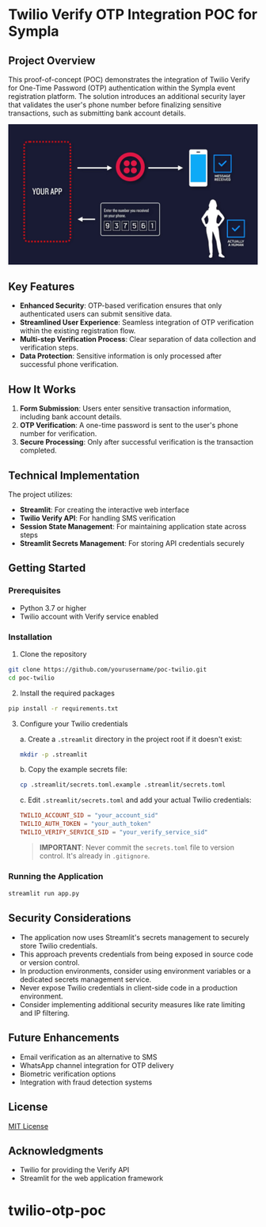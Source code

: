 # Twilio Verify OTP Integration POC for Sympla

## Project Overview

This proof-of-concept (POC) demonstrates the integration of Twilio Verify for One-Time Password (OTP) authentication within the Sympla event registration platform. The solution introduces an additional security layer that validates the user's phone number before finalizing sensitive transactions, such as submitting bank account details.

![Twilio Verify Flow](image.png)

## Key Features 

- **Enhanced Security**: OTP-based verification ensures that only authenticated users can submit sensitive data.
- **Streamlined User Experience**: Seamless integration of OTP verification within the existing registration flow.
- **Multi-step Verification Process**: Clear separation of data collection and verification steps.
- **Data Protection**: Sensitive information is only processed after successful phone verification.

## How It Works

1. **Form Submission**: Users enter sensitive transaction information, including bank account details.
2. **OTP Verification**: A one-time password is sent to the user's phone number for verification.
3. **Secure Processing**: Only after successful verification is the transaction completed.

## Technical Implementation

The project utilizes:
- **Streamlit**: For creating the interactive web interface
- **Twilio Verify API**: For handling SMS verification
- **Session State Management**: For maintaining application state across steps
- **Streamlit Secrets Management**: For storing API credentials securely

## Getting Started

### Prerequisites

- Python 3.7 or higher
- Twilio account with Verify service enabled

### Installation

1. Clone the repository
```bash
git clone https://github.com/yourusername/poc-twilio.git
cd poc-twilio
```

2. Install the required packages
```bash
pip install -r requirements.txt
```

3. Configure your Twilio credentials
   
   a. Create a `.streamlit` directory in the project root if it doesn't exist:
   ```bash
   mkdir -p .streamlit
   ```
   
   b. Copy the example secrets file:
   ```bash
   cp .streamlit/secrets.toml.example .streamlit/secrets.toml
   ```
   
   c. Edit `.streamlit/secrets.toml` and add your actual Twilio credentials:
   ```toml
   TWILIO_ACCOUNT_SID = "your_account_sid"
   TWILIO_AUTH_TOKEN = "your_auth_token"
   TWILIO_VERIFY_SERVICE_SID = "your_verify_service_sid"
   ```

   > **IMPORTANT**: Never commit the `secrets.toml` file to version control. It's already in `.gitignore`.

### Running the Application

```bash
streamlit run app.py
```

## Security Considerations

- The application now uses Streamlit's secrets management to securely store Twilio credentials.
- This approach prevents credentials from being exposed in source code or version control.
- In production environments, consider using environment variables or a dedicated secrets management service.
- Never expose Twilio credentials in client-side code in a production environment.
- Consider implementing additional security measures like rate limiting and IP filtering.

## Future Enhancements

- Email verification as an alternative to SMS
- WhatsApp channel integration for OTP delivery
- Biometric verification options
- Integration with fraud detection systems

## License

[MIT License](LICENSE)

## Acknowledgments

- Twilio for providing the Verify API
- Streamlit for the web application framework
# twilio-otp-poc
